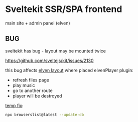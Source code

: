 # Sveltekit SSR/SPA frontend
main site + admin panel (elven)

## BUG
sveltekit has bug - layout may be mounted twice

https://github.com/sveltejs/kit/issues/2130

this bug affects [elven layout](./src/routes/elven/__layout@root.svelte) where placed elvenPlayer plugin:
- refresh files page
- play music
- go to another route 
- player will be destroyed

[temp fix](https://github.com/sveltejs/kit/issues/2130#issuecomment-1104692771): 
```bash
npx browserslist@latest --update-db
```